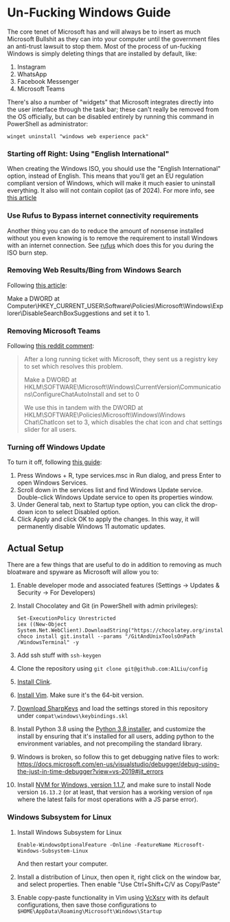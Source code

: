 # Un-Fucking Windows Guide
The core tenet of Microsoft has and will always be to insert as much Microsoft
Bullshit as they can into your computer until the government files an anti-trust
lawsuit to stop them. Most of the process of un-fucking Windows is simply deleting
things that are installed by default, like:

1. Instagram
2. WhatsApp
3. Facebook Messenger
4. Microsoft Teams

There's also a number of "widgets" that Microsoft integrates directly into the
user interface through the task bar; these can't really be removed from the OS
officially, but can be disabled entirely by running this command in PowerShell
as administrator:

```
winget uninstall "windows web experience pack"
```

### Starting off Right: Using "English International"
When creating the Windows ISO, you should use the "English International" option,
instead of English. This means that you'll get an EU regulation compliant version
of Windows, which will make it much easier to uninstall everything. It also will
not contain copilot (as of 2024). For more info, see [this article](https://www.zdnet.com/article/heres-how-microsoft-will-change-windows-to-comply-with-eu-laws/)

### Use Rufus to Bypass internet connectivity requirements
Another thing you can do to reduce the amount of nonsense installed without you even
knowing is to remove the requirement to install Windows with an internet connection.
See [rufus](https://rufus.ie/en/) which does this for you during the ISO burn step.

### Removing Web Results/Bing from Windows Search
Following [this article](https://nerdschalk.com/how-to-disable-web-results-in-windows-11-start-or-search-menu/):

Make a DWORD at Computer\HKEY_CURRENT_USER\Software\Policies\Microsoft\Windows\Explorer\DisableSearchBoxSuggestions and set it to 1.

### Removing Microsoft Teams
Following [this reddit comment](https://www.reddit.com/r/sysadmin/comments/q771i4/comment/ho15fvm/?utm_source=share&utm_medium=web2x&context=3):

> After a long running ticket with Microsoft, they sent us a registry key to set which resolves this problem.
>
> Make a DWORD at HKLM\SOFTWARE\Microsoft\Windows\CurrentVersion\Communications\ConfigureChatAutoInstall and set to 0
>
> We use this in tandem with the DWORD at HKLM\SOFTWARE\Policies\Microsoft\Windows\Windows Chat\ChatIcon set to 3, which disables the chat icon and chat settings slider for all users.

### Turning off Windows Update
To turn it off, following [this guide](https://www.minitool.com/data-recovery/how-to-stop-windows-11-update.html):

1. Press Windows + R, type services.msc in Run dialog, and press Enter to open Windows Services.
2. Scroll down in the services list and find Windows Update service. Double-click Windows Update service to open its properties window.
3. Under General tab, next to Startup type option, you can click the drop-down icon to select Disabled option.
4. Click Apply and click OK to apply the changes. In this way, it will permanently disable Windows 11 automatic updates.


## Actual Setup
There are a few things that are useful to do in addition to removing
as much bloatware and spyware as Microsoft will allow you to:

1. Enable developer mode and associated features (Settings -&gt; Updates &amp; Security
   -&gt; For Developers)

2. Install Chocolatey and Git (in PowerShell with admin privileges):

   ```
   Set-ExecutionPolicy Unrestricted
   iex ((New-Object System.Net.WebClient).DownloadString("https://chocolatey.org/install.ps1"))
   choco install git.install --params "/GitAndUnixToolsOnPath /WindowsTerminal" -y
   ```

2. Add ssh stuff with `ssh-keygen`

3. Clone the repository using `git clone git@github.com:A1Liu/config`

4. [Install Clink](https://chrisant996.github.io/clink/).

4. [Install Vim](https://github.com/vim/vim-win32-installer/releases). Make sure
   it's the 64-bit version.

5. [Download SharpKeys](https://apps.microsoft.com/store/detail/XPFFCG7M673D4F) and load
   the settings stored in this repository under `compat\windows\keybindings.skl`

6. Install Python 3.8 using the [Python 3.8 installer](https://www.python.org/downloads/release/python-382/),
   and customize the install by ensuring that it's installed for all users, adding
   python to the environment variables, and not precompiling the standard library.

7. Windows is broken, so follow this to get debugging native files to work:
   https://docs.microsoft.com/en-us/visualstudio/debugger/debug-using-the-just-in-time-debugger?view=vs-2019#jit_errors

8. Install [NVM for Windows, version 1.1.7](https://github.com/coreybutler/nvm-windows/releases/tag/1.1.7), and make
   sure to install Node version `16.13.2` (or at least, that version has a working version of `npm` where the latest
   fails for most operations with a JS parse error).

### Windows Subsystem for Linux
1. Install Windows Subsystem for Linux

   ```
   Enable-WindowsOptionalFeature -Online -FeatureName Microsoft-Windows-Subsystem-Linux
   ```

   And then restart your computer.

2. Install a distribution of Linux, then open it, right click on the window bar,
   and select properties. Then enable "Use Ctrl+Shift+C/V as Copy/Paste"

3. Enable copy-paste functionality in Vim using
   [VcXsrv](https://sourceforge.net/projects/vcxsrv/) with its default configurations,
   then save those configurations to `$HOME\AppData\Roaming\Microsoft\Windows\Startup`
